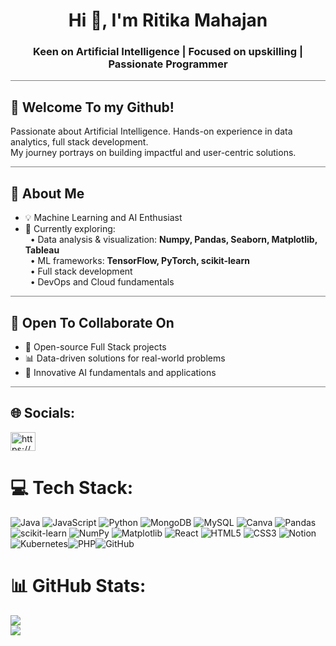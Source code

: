 <h1 align="center">Hi 👋, I'm Ritika Mahajan</h1>
<h3 align="center">Keen on Artificial Intelligence | Focused on upskilling | Passionate Programmer</h3>

<hr style="width:100%; height:1px; background-color:gray; border:none; margin:5px 0;">

## 👋 Welcome To my Github!  

Passionate about Artificial Intelligence. Hands-on experience in data analytics, full stack development.  
My journey portrays on building impactful and user-centric solutions.

<hr style="width:100%; height:1px; background-color:gray; border:none; margin:5px 0;">

## 🚀 About Me  

- 💡 Machine Learning and AI Enthusiast  
- 🌱 Currently exploring:  
  &nbsp;&nbsp;• Data analysis & visualization: **Numpy, Pandas, Seaborn, Matplotlib, Tableau**  
  &nbsp;&nbsp;• ML frameworks: **TensorFlow, PyTorch, scikit-learn**  
  &nbsp;&nbsp;• Full stack development  
  &nbsp;&nbsp;• DevOps and Cloud fundamentals  

<hr style="width:100%; height:1px; background-color:gray; border:none; margin:5px 0;">

## 🤝 Open To Collaborate On  

- 🤖 Open-source Full Stack projects  
- 📊 Data-driven solutions for real-world problems  
- 🧠 Innovative AI fundamentals and applications  

<hr style="width:100%; height:1px; background-color:gray; border:none; margin:5px 0;">


## 🌐 Socials:
<p align="left">
<a href="https://linkedin.com/in/https://www.linkedin.com/in/ritika-m-052934215/" target="blank"><img align="center" src="https://raw.githubusercontent.com/rahuldkjain/github-profile-readme-generator/master/src/images/icons/Social/linked-in-alt.svg" alt="https://www.linkedin.com/in/ritika-m-052934215/" height="30" width="40" /></a>

# 💻 Tech Stack:
![Java](https://img.shields.io/badge/java-%23ED8B00.svg?style=flat-square&logo=openjdk&logoColor=white) ![JavaScript](https://img.shields.io/badge/javascript-%23323330.svg?style=flat-square&logo=javascript&logoColor=%23F7DF1E) ![Python](https://img.shields.io/badge/python-3670A0?style=flat-square&logo=python&logoColor=ffdd54) ![MongoDB](https://img.shields.io/badge/MongoDB-%234ea94b.svg?style=flat-square&logo=mongodb&logoColor=white) ![MySQL](https://img.shields.io/badge/mysql-4479A1.svg?style=flat-square&logo=mysql&logoColor=white) ![Canva](https://img.shields.io/badge/Canva-%2300C4CC.svg?style=flat-square&logo=Canva&logoColor=white) ![Pandas](https://img.shields.io/badge/pandas-%23150458.svg?style=flat-square&logo=pandas&logoColor=white) ![scikit-learn](https://img.shields.io/badge/scikit--learn-%23F7931E.svg?style=flat-square&logo=scikit-learn&logoColor=white) ![NumPy](https://img.shields.io/badge/numpy-%23013243.svg?style=flat-square&logo=numpy&logoColor=white) ![Matplotlib](https://img.shields.io/badge/Matplotlib-%23ffffff.svg?style=flat-square&logo=Matplotlib&logoColor=black) ![React](https://img.shields.io/badge/react-%2320232a.svg?style=flat-square&logo=react&logoColor=%2361DAFB) ![HTML5](https://img.shields.io/badge/html5-%23E34F26.svg?style=flat-square&logo=html5&logoColor=white) ![CSS3](https://img.shields.io/badge/css3-%231572B6.svg?style=flat-square&logo=css3&logoColor=white) ![Notion](https://img.shields.io/badge/Notion-%23000000.svg?style=flat-square&logo=notion&logoColor=white) ![Kubernetes](https://img.shields.io/badge/kubernetes-%23326ce5.svg?style=flat-square&logo=kubernetes&logoColor=white)![PHP](https://img.shields.io/badge/php-%23777BB4.svg?style=flat-square&logo=php&logoColor=white)![GitHub](https://img.shields.io/badge/github-%23121011.svg?style=flat-square&logo=github&logoColor=white) 


# 📊 GitHub Stats:
![](https://github-readme-stats.vercel.app/api?username=RitikaMaha&theme=vision-friendly-dark&hide_border=false&include_all_commits=false&count_private=false)<br/>
![](https://nirzak-streak-stats.vercel.app/?user=RitikaMaha&theme=vision-friendly-dark&hide_border=false)<br/>

<!-- Proudly created with GPRM ( https://gprm.itsvg.in ) -->

